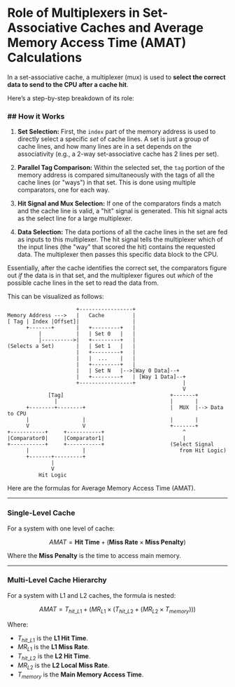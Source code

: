 # Role of Multiplexers in Set-Associative Caches and Average Memory Access Time (AMAT) Calculations

In a set-associative cache, a multiplexer (mux) is used to **select the correct data to send to the CPU after a cache hit**.

Here’s a step-by-step breakdown of its role:

### \#\# How it Works

1.  **Set Selection:** First, the `index` part of the memory address is used to directly select a specific *set* of cache lines. A set is just a group of cache lines, and how many lines are in a set depends on the associativity (e.g., a 2-way set-associative cache has 2 lines per set).

2.  **Parallel Tag Comparison:** Within the selected set, the `tag` portion of the memory address is compared simultaneously with the tags of all the cache lines (or "ways") in that set. This is done using multiple comparators, one for each way.

3.  **Hit Signal and Mux Selection:** If one of the comparators finds a match and the cache line is valid, a "hit" signal is generated. This hit signal acts as the select line for a large multiplexer.

4.  **Data Selection:** The data portions of all the cache lines in the set are fed as inputs to this multiplexer. The hit signal tells the multiplexer which of the input lines (the "way" that scored the hit) contains the requested data. The multiplexer then passes this specific data block to the CPU.

Essentially, after the cache identifies the correct set, the comparators figure out *if* the data is in that set, and the multiplexer figures out *which* of the possible cache lines in the set to read the data from.

This can be visualized as follows:

```
                      +-----------------+
Memory Address --->   |   Cache         |
[ Tag | Index |Offset]|                 |
      +-------+       |   +---------+   |
          |           |   | Set 0   |   |
          |---------->|   +---------+   |
(Selects a Set)       |   | Set 1   |   |
                      |   +---------+   |
                      |   |  ...    |   |
                      |   +---------+   |
                      |   | Set N   |-->[Way 0 Data]--+
                      |   +---------+   | [Way 1 Data]--+
                      +-----------------+               |
                                                        V
             [Tag]                                  +-------+
               |                                    |       |
      +--------+--------+                           |  MUX  |--> Data to CPU
      |                 |                           |       |
      V                 V                           +-------+
+-----------+     +-----------+                         ^
|Comparator0|     |Comparator1|                         |
+-----------+     +-----------+                     (Select Signal
      |                 |                              from Hit Logic)
      +-------+---------+
              |
              V
          Hit Logic
```

Here are the formulas for Average Memory Access Time (AMAT).

***

### Single-Level Cache

For a system with one level of cache:

$$AMAT = \textbf{Hit Time} + (\textbf{Miss Rate} \times \textbf{Miss Penalty})$$

Where the **Miss Penalty** is the time to access main memory.

***

### Multi-Level Cache Hierarchy

For a system with L1 and L2 caches, the formula is nested:

$$AMAT = T_{hit\_L1} + \left( MR_{L1} \times \left( T_{hit\_L2} + (MR_{L2} \times T_{memory}) \right) \right)$$

Where:
* $T_{hit\_L1}$ is the **L1 Hit Time**.
* $MR_{L1}$ is the **L1 Miss Rate**.
* $T_{hit\_L2}$ is the **L2 Hit Time**.
* $MR_{L2}$ is the **L2 Local Miss Rate**.
* $T_{memory}$ is the **Main Memory Access Time**.

